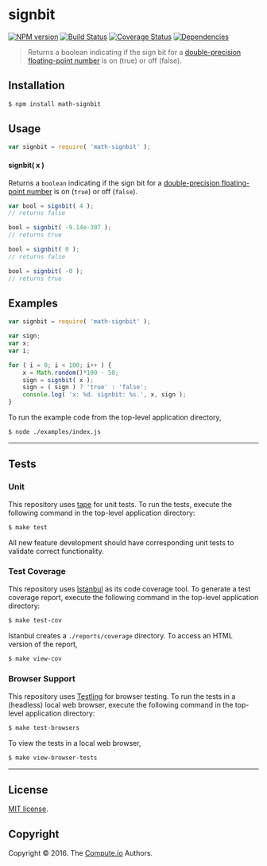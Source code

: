 signbit
===
[![NPM version][npm-image]][npm-url] [![Build Status][build-image]][build-url] [![Coverage Status][coverage-image]][coverage-url] [![Dependencies][dependencies-image]][dependencies-url]

> Returns a boolean indicating if the sign bit for a [double-precision floating-point number][ieee754] is on (true) or off (false).


## Installation

``` bash
$ npm install math-signbit
```


## Usage

``` javascript
var signbit = require( 'math-signbit' );
```

#### signbit( x )

Returns a `boolean` indicating if the sign bit for a [double-precision floating-point number][ieee754] is on (`true`) or off (`false`).

``` javascript
var bool = signbit( 4 );
// returns false

bool = signbit( -9.14e-307 );
// returns true

bool = signbit( 0 );
// returns false

bool = signbit( -0 );
// returns true
```


## Examples

``` javascript
var signbit = require( 'math-signbit' );

var sign;
var x;
var i;

for ( i = 0; i < 100; i++ ) {
	x = Math.random()*100 - 50;
	sign = signbit( x );
	sign = ( sign ) ? 'true' : 'false';
	console.log( 'x: %d. signbit: %s.', x, sign );
}
```

To run the example code from the top-level application directory,

``` bash
$ node ./examples/index.js
```


---
## Tests

### Unit

This repository uses [tape][tape] for unit tests. To run the tests, execute the following command in the top-level application directory:

``` bash
$ make test
```

All new feature development should have corresponding unit tests to validate correct functionality.


### Test Coverage

This repository uses [Istanbul][istanbul] as its code coverage tool. To generate a test coverage report, execute the following command in the top-level application directory:

``` bash
$ make test-cov
```

Istanbul creates a `./reports/coverage` directory. To access an HTML version of the report,

``` bash
$ make view-cov
```


### Browser Support

This repository uses [Testling][testling] for browser testing. To run the tests in a (headless) local web browser, execute the following command in the top-level application directory:

``` bash
$ make test-browsers
```

To view the tests in a local web browser,

``` bash
$ make view-browser-tests
```

<!-- [![browser support][browsers-image]][browsers-url] -->


---
## License

[MIT license](http://opensource.org/licenses/MIT).


## Copyright

Copyright &copy; 2016. The [Compute.io][compute-io] Authors.


[npm-image]: http://img.shields.io/npm/v/math-signbit.svg
[npm-url]: https://npmjs.org/package/math-signbit

[build-image]: http://img.shields.io/travis/math-io/signbit/master.svg
[build-url]: https://travis-ci.org/math-io/signbit

[coverage-image]: https://img.shields.io/codecov/c/github/math-io/signbit/master.svg
[coverage-url]: https://codecov.io/github/math-io/signbit?branch=master

[dependencies-image]: http://img.shields.io/david/math-io/signbit.svg
[dependencies-url]: https://david-dm.org/math-io/signbit

[dev-dependencies-image]: http://img.shields.io/david/dev/math-io/signbit.svg
[dev-dependencies-url]: https://david-dm.org/dev/math-io/signbit

[github-issues-image]: http://img.shields.io/github/issues/math-io/signbit.svg
[github-issues-url]: https://github.com/math-io/signbit/issues

[tape]: https://github.com/substack/tape
[istanbul]: https://github.com/gotwarlost/istanbul
[testling]: https://ci.testling.com

[compute-io]: https://github.com/compute-io/
[ieee754]: https://en.wikipedia.org/wiki/IEEE_754-1985
